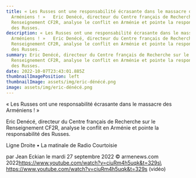 ```yaml
---
title: « Les Russes ont une responsabilité écrasante dans le massacre des
  Arméniens ! »   Eric Denécé, directeur du Centre français de Recherche sur le
  Renseignement CF2R, analyse le conflit en Arménie et pointe la responsabilité
  des Russes.
description: « Les Russes ont une responsabilité écrasante dans le massacre des
  Arméniens ! »   Eric Denécé, directeur du Centre français de Recherche sur le
  Renseignement CF2R, analyse le conflit en Arménie et pointe la responsabilité
  des Russes.
summary: Eric Denécé, directeur du Centre français de Recherche sur le
  Renseignement CF2R, analyse le conflit en Arménie et pointe la responsabilité
  des Russes.
date: 2022-10-07T23:43:01.885Z
thumbnailImagePosition: left
thumbnailImage: assets/img/eric-dénécé.png
image: assets/img/eric-dénécé.png
---
```

« Les Russes ont une responsabilité écrasante dans le massacre des Arméniens ! »

Eric Denécé, directeur du Centre français de Recherche sur le Renseignement CF2R, analyse le conflit en Arménie et pointe la responsabilité des Russes.


Ligne Droite • La matinale de Radio Courtoisie

par Jean Eckian le mardi 27 septembre 2022
© armenews.com 2022﻿https://www.youtube.com/watch?v=ciuRm4h5uqk&t=329s\
\
https://www.youtube.com/watch?v=ciuRm4h5uqk&t=329s  (vidéo)
